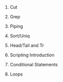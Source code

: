1. Cut

2. Grep

3. Piping

4. Sort/Uniq

5. Head/Tail and Tr

6. Scripting Introduction

7. Conditional Statements

8. Loops